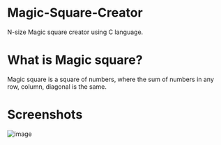 # Magic-Square-Creator
N-size Magic square creator using C language.

# What is Magic square?
Magic square is a square of numbers, where the sum of numbers in any row, column, diagonal is the same.

# Screenshots
![image](https://user-images.githubusercontent.com/61949488/141484767-fa567f42-1884-4ec1-85b9-5bfca0ec9f1b.png)
